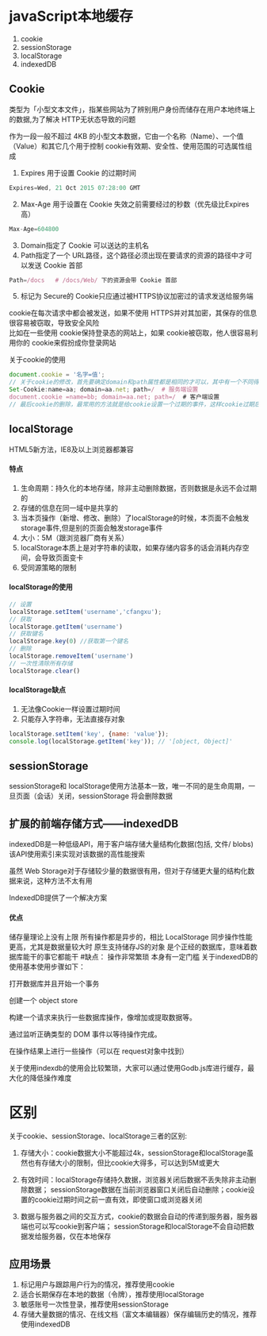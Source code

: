 # javaScript本地缓存

1. cookie 
2. sessionStorage
3. localStorage
4. indexedDB

## Cookie
类型为「小型文本文件」，指某些网站为了辨别用户身份而储存在用户本地终端上的数据,为了解决 HTTP无状态导致的问题   

作为一段一般不超过 4KB 的小型文本数据，它由一个名称（Name）、一个值（Value）和其它几个用于控制 cookie有效期、安全性、使用范围的可选属性组成 
1. Expires 用于设置 Cookie 的过期时间
```js
Expires=Wed, 21 Oct 2015 07:28:00 GMT 
``` 
2. Max-Age 用于设置在 Cookie 失效之前需要经过的秒数（优先级比Expires高）
```js
Max-Age=604800  
```
3. Domain指定了 Cookie 可以送达的主机名
4. Path指定了一个 URL路径，这个路径必须出现在要请求的资源的路径中才可以发送 Cookie 首部
```js
Path=/docs   # /docs/Web/ 下的资源会带 Cookie 首部  
```
5. 标记为 Secure的 Cookie只应通过被HTTPS协议加密过的请求发送给服务端

cookie在每次请求中都会被发送，如果不使用 HTTPS并对其加密，其保存的信息很容易被窃取，导致安全风险   
比如在一些使用 cookie保持登录态的网站上，如果 cookie被窃取，他人很容易利用你的 cookie来假扮成你登录网站  


关于cookie的使用   
```js
document.cookie = '名字=值';
// 关于cookie的修改，首先要确定domain和path属性都是相同的才可以，其中有一个不同得时候都会创建出一个新的cookie
Set-Cookie:name=aa; domain=aa.net; path=/  # 服务端设置
document.cookie =name=bb; domain=aa.net; path=/  # 客户端设置
// 最后cookie的删除，最常用的方法就是给cookie设置一个过期的事件，这样cookie过期后会被浏览器删除
```


## localStorage
HTML5新方法，IE8及以上浏览器都兼容
#### 特点
1. 生命周期：持久化的本地存储，除非主动删除数据，否则数据是永远不会过期的
2. 存储的信息在同一域中是共享的
3. 当本页操作（新增、修改、删除）了localStorage的时候，本页面不会触发storage事件,但是别的页面会触发storage事件
4. 大小：5M（跟浏览器厂商有关系）
5. localStorage本质上是对字符串的读取，如果存储内容多的话会消耗内存空间，会导致页面变卡
6. 受同源策略的限制

#### localStorage的使用
```js
// 设置
localStorage.setItem('username','cfangxu');
// 获取
localStorage.getItem('username')
// 获取键名
localStorage.key(0) //获取第一个键名
// 删除
localStorage.removeItem('username')
// 一次性清除所有存储
localStorage.clear()
```
#### localStorage缺点
1. 无法像Cookie一样设置过期时间
2. 只能存入字符串，无法直接存对象
```js
localStorage.setItem('key', {name: 'value'});
console.log(localStorage.getItem('key')); // '[object, Object]'
```

## sessionStorage
sessionStorage和 localStorage使用方法基本一致，唯一不同的是生命周期，一旦页面（会话）关闭，sessionStorage 将会删除数据

## 扩展的前端存储方式——indexedDB
indexedDB是一种低级API，用于客户端存储大量结构化数据(包括, 文件/ blobs) 
该API使用索引来实现对该数据的高性能搜索  

虽然 Web Storage对于存储较少量的数据很有用，但对于存储更大量的结构化数据来说，这种方法不太有用  

IndexedDB提供了一个解决方案

#### 优点 
储存量理论上没有上限
所有操作都是异步的，相比 LocalStorage 同步操作性能更高，尤其是数据量较大时
原生支持储存JS的对象
是个正经的数据库，意味着数据库能干的事它都能干
#缺点：
操作非常繁琐
本身有一定门槛
关于indexedDB的使用基本使用步骤如下：

打开数据库并且开始一个事务

创建一个 object store

构建一个请求来执行一些数据库操作，像增加或提取数据等。

通过监听正确类型的 DOM 事件以等待操作完成。

在操作结果上进行一些操作（可以在 request对象中找到）

关于使用indexdb的使用会比较繁琐，大家可以通过使用Godb.js库进行缓存，最大化的降低操作难度

# 区别
关于cookie、sessionStorage、localStorage三者的区别: 

1. 存储大小：cookie数据大小不能超过4k，sessionStorage和localStorage虽然也有存储大小的限制，但比cookie大得多，可以达到5M或更大

2. 有效时间：localStorage存储持久数据，浏览器关闭后数据不丢失除非主动删除数据； sessionStorage数据在当前浏览器窗口关闭后自动删除；cookie设置的cookie过期时间之前一直有效，即使窗口或浏览器关闭

3. 数据与服务器之间的交互方式，cookie的数据会自动的传递到服务器，服务器端也可以写cookie到客户端； sessionStorage和localStorage不会自动把数据发给服务器，仅在本地保存

## 应用场景
1. 标记用户与跟踪用户行为的情况，推荐使用cookie
2. 适合长期保存在本地的数据（令牌），推荐使用localStorage
3. 敏感账号一次性登录，推荐使用sessionStorage
4. 存储大量数据的情况、在线文档（富文本编辑器）保存编辑历史的情况，推荐使用indexedDB